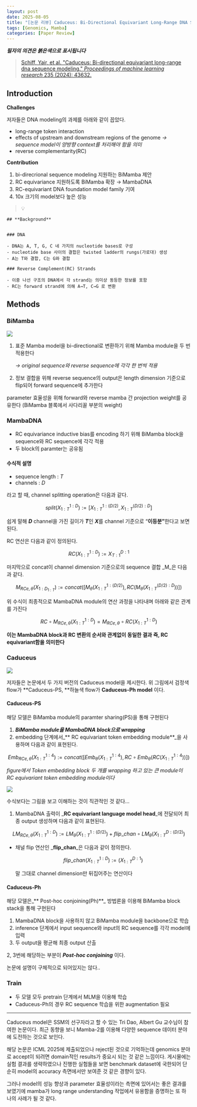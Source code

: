 ```yaml
---
layout: post
date: 2025-08-05
title: "[논문 리뷰] Caduceus: Bi-Directional Equivariant Long-Range DNA Sequence Modeling"
tags: [Genomics, Mamba]
categories: [Paper Review]
---
```


<span class="notion-red">_**필자의 의견은 붉은색으로 표시됩니다**_</span>


> [Schiff, Yair, et al. "Caduceus: Bi-directional equivariant long-range dna sequence modeling." ](https://pmc.ncbi.nlm.nih.gov/articles/PMC12189541/)[_Proceedings of machine learning research_](https://pmc.ncbi.nlm.nih.gov/articles/PMC12189541/)[ 235 (2024): 43632.](https://pmc.ncbi.nlm.nih.gov/articles/PMC12189541/)



## Introduction


**Challenges**


저자들은 DNA modeling의 과제를 아래와 같이 꼽았다.

- long-range token interaction
- effects of upstream and downstream regions of the genome 
_→ sequence model이 양방향 context를 처리해야 함을 의미_
- reverse complementarity(RC)

**Contribution**

1. bi-direcrional sequence modeling 지원하는 BiMamba 제안
1. RC equivariance 지원하도록 BiMamba 확장 → MambaDNA
1. RC-equivariant DNA foundation model family 기여
1. 10x 크기의 model보다 높은 성능

> 💡 


	## **Background**


	### DNA

	- DNA는 A, T, G, C 네 가지의 nucleotide bases로 구성
	- nucleotide base 사이의 결합은 twisted ladder의 rungs(가로대) 생성
	- A는 T와 결합, C는 G와 결합

	### Reverse Complement(RC) Strands

	- 이중 나선 구조의 DNA에서 각 strand는 의미상 동등한 정보를 포함
	- RC는 forward strand에 의해 A→T, C→G 로 변환


## Methods



### BiMamba


![](https://prod-files-secure.s3.us-west-2.amazonaws.com/542b861c-36a8-4051-84e5-8804b6728dba/2c247d59-7815-4980-99f0-8f0d21f445a7/image.png?X-Amz-Algorithm=AWS4-HMAC-SHA256&X-Amz-Content-Sha256=UNSIGNED-PAYLOAD&X-Amz-Credential=ASIAZI2LB466W5X22OOC%2F20251010%2Fus-west-2%2Fs3%2Faws4_request&X-Amz-Date=20251010T121601Z&X-Amz-Expires=3600&X-Amz-Security-Token=IQoJb3JpZ2luX2VjEFQaCXVzLXdlc3QtMiJGMEQCICivDc0Mb77pFwOud4CaCYg7LIlvN78A4PCUHnjg3SGGAiA7RcBpOX8Hv82WDs7wv%2FavZFWE7dMKDGr63SFNjEDtFyqIBAjt%2F%2F%2F%2F%2F%2F%2F%2F%2F%2F8BEAAaDDYzNzQyMzE4MzgwNSIM9QMeY5XcH8Bv4tmqKtwDIeq4mIxSkyjz6TdrDRwbg%2F8RCpWmpIoQUSTn5ZYpPhdbmQNDlnDbOpIk3wPufo77Q7HkbKQ9leTg6JyiALOdLu4%2FT7Gy4VDEGkFPhse9QIRegh9Fi6QhK5H2GeHlXAyvaOBimDbOLHlsx%2B8SqX4dAh9HvOphTmlhrRQeD8FJScAcr1CB%2BvZCIHrYie0MtYl6I40bTDSIjrs11%2BZjyrBjnedWlEHHlI%2Bwp8uDUlmdz5DdfDl6fsVDBt%2FRBJGS6w9fHVsmTScRHpvYWsU63hWQDw7zWhFyTDe3%2FAzKToiHwioNHhGh5bZfZg7amYDJYFpXz%2B0uyrqHYGx8meWCJKyYxQligPrdXkgdEeoE42ofPpBaVMuWGBnplUADW9LtXs9PPBbm9LzX1RvY1kMtITQ%2FAtaGBTo1Zi7Jsx45MSw8uh9EDTPV7nl8PkzEUTOM45waI9QkEG0M3a7ALbZehj9u%2BlVbf1mWHrFEvvkoncmUeSoN5ce2aw9G%2BIHIu1Lco9OQ3SWDbgA1h9Z98lFw7abMOzq7mwWE%2BBb7wSEXOdexouaT0x%2FUZ5avcJSmAfgkfq7k12mVnDdjVwGXoEn1ROlVenpyIJOFD%2F4rjTNlBeUIl40C7PkRA719qWa0%2FpAw%2FeajxwY6pgGVNoP8luY9x%2F3J3LIrtyQTtHAggCNDT8Q6zOwZaFXxHKKpaE2LLmuND8J64mKg1aZdY%2B3tekne2yLqecaPnILbqEWM5dLcezw8P%2BxQnw%2FSIOnKhXqM7EAhu139uXuSmNRfcor0G2WwYoeQ2CUjJ7SPtjwP8v6n93gXNGm7nzmlKFKvLCy76TQYbvqRsVr0CL7VYSi9%2Fz2Qw3bpqxtTMskTUMs%2FFiPm&X-Amz-Signature=0d974d2e78bae5f364d4112e9101555d63ce91d7e99433a5e8c2141c7ec972eb&X-Amz-SignedHeaders=host&x-amz-checksum-mode=ENABLED&x-id=GetObject)

1. 표준 Mamba model을 bi-directional로 변환하기 위해 Mamba module을 두 번 적용한다

	_→ original sequence와 reverse sequence에 각각 한 번씩 적용_

1. 정보 결합을 위해 reverse sequence의 output은 length dimension 기준으로 flip되어 forward sequence에 추가한다

parameter 효율성을 위해 forward와 reverse mamba 간 projection weight를 공유한다 (BiMamba 블록에서 사다리꼴 부분의 weight)



### MambaDNA

- RC equivariance inductive bias를 encoding 하기 위해 BiMamba block을 sequence와 RC sequence에 각각 적용
- 두 block의 paramter는 공유됨


#### 수식적 설명

- sequence length : _T_
- channels : _D_

라고 할 때,  channel splitting operation은 다음과 같다.


$$
split(X^{1:D}_{1:T}):=[X^{1:(D/2)}_{1:T},X^{(D/2):D}_{1:T}]
$$


<span class="notion-red">쉽게 말해 </span><span class="notion-red">_**D**_</span><span class="notion-red"> channel을 가진 길이가 </span><span class="notion-red">_**T**_</span><span class="notion-red">인 </span><span class="notion-red">_**X**_</span><span class="notion-red">를 channel 기준으로 “</span><span class="notion-red">**이등분”**</span><span class="notion-red">한다고 보면 된다.</span>


RC 연산은 다음과 같이 정의된다.


$$
RC(X^{1:D}_{1:T}):=X^{D:1}_{T:1}
$$


마지막으로 concat이 channel dimension 기준으로의 sequence 결합 _M_은 다음과 같다.


$$
M_{RCe,\theta}(X_{1:D_{1:T}}):=concat([M_{\theta}(X^{1:(D/2)}_{1:T}),RC(M_{\theta}(X^{(D/2):D}_{1:T}))])
$$


위 수식이 최종적으로 MambaDNA module의 연산 과정을 나타내며 아래와 같은 관계를 가진다


$$
RC\circ M_{RCe,\theta}(X^{1:D}_{1:T}) = M_{RCe,\theta} \circ RC(X^{1:D}_{1:T})
$$


**이는 MambaDNA block과 RC 변환의 순서와 관계없이 동일한 결과 즉, RC equivariant함을 의미한다**



### Caduceus


![](https://prod-files-secure.s3.us-west-2.amazonaws.com/542b861c-36a8-4051-84e5-8804b6728dba/f94a60d7-8145-473b-aef9-7c68d3ec604a/image.png?X-Amz-Algorithm=AWS4-HMAC-SHA256&X-Amz-Content-Sha256=UNSIGNED-PAYLOAD&X-Amz-Credential=ASIAZI2LB466W5X22OOC%2F20251010%2Fus-west-2%2Fs3%2Faws4_request&X-Amz-Date=20251010T121602Z&X-Amz-Expires=3600&X-Amz-Security-Token=IQoJb3JpZ2luX2VjEFQaCXVzLXdlc3QtMiJGMEQCICivDc0Mb77pFwOud4CaCYg7LIlvN78A4PCUHnjg3SGGAiA7RcBpOX8Hv82WDs7wv%2FavZFWE7dMKDGr63SFNjEDtFyqIBAjt%2F%2F%2F%2F%2F%2F%2F%2F%2F%2F8BEAAaDDYzNzQyMzE4MzgwNSIM9QMeY5XcH8Bv4tmqKtwDIeq4mIxSkyjz6TdrDRwbg%2F8RCpWmpIoQUSTn5ZYpPhdbmQNDlnDbOpIk3wPufo77Q7HkbKQ9leTg6JyiALOdLu4%2FT7Gy4VDEGkFPhse9QIRegh9Fi6QhK5H2GeHlXAyvaOBimDbOLHlsx%2B8SqX4dAh9HvOphTmlhrRQeD8FJScAcr1CB%2BvZCIHrYie0MtYl6I40bTDSIjrs11%2BZjyrBjnedWlEHHlI%2Bwp8uDUlmdz5DdfDl6fsVDBt%2FRBJGS6w9fHVsmTScRHpvYWsU63hWQDw7zWhFyTDe3%2FAzKToiHwioNHhGh5bZfZg7amYDJYFpXz%2B0uyrqHYGx8meWCJKyYxQligPrdXkgdEeoE42ofPpBaVMuWGBnplUADW9LtXs9PPBbm9LzX1RvY1kMtITQ%2FAtaGBTo1Zi7Jsx45MSw8uh9EDTPV7nl8PkzEUTOM45waI9QkEG0M3a7ALbZehj9u%2BlVbf1mWHrFEvvkoncmUeSoN5ce2aw9G%2BIHIu1Lco9OQ3SWDbgA1h9Z98lFw7abMOzq7mwWE%2BBb7wSEXOdexouaT0x%2FUZ5avcJSmAfgkfq7k12mVnDdjVwGXoEn1ROlVenpyIJOFD%2F4rjTNlBeUIl40C7PkRA719qWa0%2FpAw%2FeajxwY6pgGVNoP8luY9x%2F3J3LIrtyQTtHAggCNDT8Q6zOwZaFXxHKKpaE2LLmuND8J64mKg1aZdY%2B3tekne2yLqecaPnILbqEWM5dLcezw8P%2BxQnw%2FSIOnKhXqM7EAhu139uXuSmNRfcor0G2WwYoeQ2CUjJ7SPtjwP8v6n93gXNGm7nzmlKFKvLCy76TQYbvqRsVr0CL7VYSi9%2Fz2Qw3bpqxtTMskTUMs%2FFiPm&X-Amz-Signature=e20852d4e553c312d7f388e8f5d5a341e346c3ea697ec23485527598cc45c4fa&X-Amz-SignedHeaders=host&x-amz-checksum-mode=ENABLED&x-id=GetObject)


저자들은 논문에서 두 가지 버전의 Caduceus model을 제시한다. 위 그림에서 검정색 flow가 **Caduceus-PS, **하늘색 flow가 **Caduceus-Ph model** 이다.



#### Caduceus-PS


해당 모델은 BiMamba module의 paramter sharing(PS)을 통해 구현된다

1. _**BiMamba module을 MambaDNA block으로 wrapping**_
1. embedding 단계에서_** RC equivariant token embedding module**_을 사용하며 다음과 같이 표현된다.

$$
Emb_{RCe,\theta}(X^{1:4}_{1:T}):=concat([Emb_{\theta}(X^{1:4}_{1:T}),RC \circ Emb_{\theta}(RC(X^{1:4}_{1:T}))])
$$


_figure에서 Token embedding block 두 개를 wrapping 하고 있는 큰 module이 RC equivariant token embedding module이다_


![](https://prod-files-secure.s3.us-west-2.amazonaws.com/542b861c-36a8-4051-84e5-8804b6728dba/b175e4da-71eb-4e91-8c23-a06dabe673c9/image.png?X-Amz-Algorithm=AWS4-HMAC-SHA256&X-Amz-Content-Sha256=UNSIGNED-PAYLOAD&X-Amz-Credential=ASIAZI2LB466W5X22OOC%2F20251010%2Fus-west-2%2Fs3%2Faws4_request&X-Amz-Date=20251010T121602Z&X-Amz-Expires=3600&X-Amz-Security-Token=IQoJb3JpZ2luX2VjEFQaCXVzLXdlc3QtMiJGMEQCICivDc0Mb77pFwOud4CaCYg7LIlvN78A4PCUHnjg3SGGAiA7RcBpOX8Hv82WDs7wv%2FavZFWE7dMKDGr63SFNjEDtFyqIBAjt%2F%2F%2F%2F%2F%2F%2F%2F%2F%2F8BEAAaDDYzNzQyMzE4MzgwNSIM9QMeY5XcH8Bv4tmqKtwDIeq4mIxSkyjz6TdrDRwbg%2F8RCpWmpIoQUSTn5ZYpPhdbmQNDlnDbOpIk3wPufo77Q7HkbKQ9leTg6JyiALOdLu4%2FT7Gy4VDEGkFPhse9QIRegh9Fi6QhK5H2GeHlXAyvaOBimDbOLHlsx%2B8SqX4dAh9HvOphTmlhrRQeD8FJScAcr1CB%2BvZCIHrYie0MtYl6I40bTDSIjrs11%2BZjyrBjnedWlEHHlI%2Bwp8uDUlmdz5DdfDl6fsVDBt%2FRBJGS6w9fHVsmTScRHpvYWsU63hWQDw7zWhFyTDe3%2FAzKToiHwioNHhGh5bZfZg7amYDJYFpXz%2B0uyrqHYGx8meWCJKyYxQligPrdXkgdEeoE42ofPpBaVMuWGBnplUADW9LtXs9PPBbm9LzX1RvY1kMtITQ%2FAtaGBTo1Zi7Jsx45MSw8uh9EDTPV7nl8PkzEUTOM45waI9QkEG0M3a7ALbZehj9u%2BlVbf1mWHrFEvvkoncmUeSoN5ce2aw9G%2BIHIu1Lco9OQ3SWDbgA1h9Z98lFw7abMOzq7mwWE%2BBb7wSEXOdexouaT0x%2FUZ5avcJSmAfgkfq7k12mVnDdjVwGXoEn1ROlVenpyIJOFD%2F4rjTNlBeUIl40C7PkRA719qWa0%2FpAw%2FeajxwY6pgGVNoP8luY9x%2F3J3LIrtyQTtHAggCNDT8Q6zOwZaFXxHKKpaE2LLmuND8J64mKg1aZdY%2B3tekne2yLqecaPnILbqEWM5dLcezw8P%2BxQnw%2FSIOnKhXqM7EAhu139uXuSmNRfcor0G2WwYoeQ2CUjJ7SPtjwP8v6n93gXNGm7nzmlKFKvLCy76TQYbvqRsVr0CL7VYSi9%2Fz2Qw3bpqxtTMskTUMs%2FFiPm&X-Amz-Signature=341204cc0abaa4b0d9c75eacff134ece2b70c07ceca2c2f4e286af232997af37&X-Amz-SignedHeaders=host&x-amz-checksum-mode=ENABLED&x-id=GetObject)


<span class="notion-red">수식보다는 그림을 보고 이해하는 것이 직관적인 것 같다…</span>

1. MambaDNA 출력이 _**RC equivariant language model head**_에 전달되어 최종 output 생성하며 다음과 같이 표현된다.

$$
LM_{RCe,\theta}(X^{1:D}_{1:T}):= LM_{\theta}(X^{1:(D/2)}_{1:T})+flip\_chan\circ LM_{\theta}(X^{D:(D/2)}_{1:T})
$$

- 채널 flip 연산인 _**flip\_chan**_은 다음과 같이 정의한다.

	$$
	flip\_chan(X^{1:D}_{1:T}):=(X^{D:1}_{1:T})
	$$


	말 그대로 channel dimension만 뒤집어주는 연산이다



#### Caduceus-Ph


해당 모델은_** Post-hoc conjoining(Ph)**_ 방법론을 이용해 BiMamba block stack을 통해 구현된다

1. MambaDNA block을 사용하지 않고 BiMamba module을 backbone으로 학습
1. inference 단계에서 input sequence와 input의 RC sequence를 각각 model에 입력
1. 두 output을 평균해 최종 output 산출

2, 3번에 해당하는 부분이 _**Post-hoc conjoining**_ 이다.


<span class="notion-red">논문에 설명이 구체적으로 되어있지는 않다..</span>



### Train

- 두 모델 모두 pretrain 단계에서 MLM을 이용해 학습
- Caduceus-Ph의 경우 RC sequence 학습을 위한 augmentation 필요

---


<span class="notion-red">Caduceus model은 SSM의 선구자라고 할 수 있는 Tri Dao, Albert Gu 교수님이 참여한 논문이다. 최근 동향을 보니 Mamba-2를 이용해 다양한 sequence 데이터 분야에 도전하는 것으로 보인다.</span>


<span class="notion-red">해당 논문은 ICML 2025에 제출되었으나 reject된 것으로 기억하는데 genomics 분야로 accept이 되려면 domain적인 results가 중요시 되는 것 같은 느낌이다. 게시물에는 실험 결과를 생략하였으나 진행한 실험들을 보면 benchmark dataset에 국한되어 단순히 model의 accuracy 측면에서만 보여준 것 같은 경향이 있다.</span>


<span class="notion-red">그러나 model의 성능 향상과 parameter 효율성이라는 측면에 있어서는 좋은 결과를 보였기에 mamba가 long range understanding 작업에서 유용함을 증명하는 또 하나의 사례가 될 것 같다.</span>

